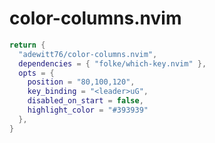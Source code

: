 # color-columns.nvim

``` lua
return {
  "adewitt76/color-columns.nvim",
  dependencies = { "folke/which-key.nvim" },
  opts = {
    position = "80,100,120",
    key_binding = "<leader>uG",
    disabled_on_start = false,
    highlight_color = "#393939"
  },
}
````

```

```

